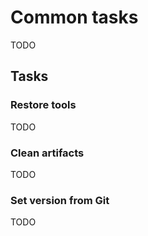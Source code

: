 # Common tasks

TODO

## Tasks

### Restore tools

TODO

### Clean artifacts

TODO

### Set version from Git

TODO
